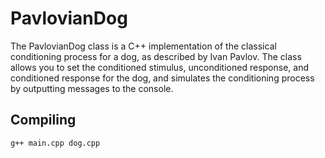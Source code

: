 # PavlovianDog

The PavlovianDog class is a C++ implementation of the classical conditioning process for a dog, as described by Ivan Pavlov. The class allows you to set the conditioned stimulus, unconditioned response, and conditioned response for the dog, and simulates the conditioning process by outputting messages to the console.    

## Compiling
```
g++ main.cpp dog.cpp
```
